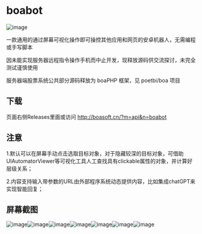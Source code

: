 # boabot
![image](app/src/main/res/drawable/icon.png)

一款通用的通过屏幕可视化操作即可操控其他应用和网页的安卓机器人，无需编程或手写脚本

因未能实现服务器远程指令操作手机而中止开发，现释放源码供交流探讨，未完全测试谨慎使用

服务器端股票系统公共部分源码释放为 boaPHP 框架，见 poetbi/boa 项目

## 下载
页面右侧Releases里面或访问 http://boasoft.cn/?m=api&n=boabot

## 注意
1.默认可以在屏幕手动点击选取目标对象，对于隐藏较深的目标对象，可借助UIAutomatorViewer等可视化工具人工查找具有clickable属性的对象，并计算好层级关系；

2.内容支持输入带参数的URL由外部程序系统动态提供内容，比如集成chatGPT来实现智能回复；

## 屏幕截图
![image](screenshoot/1.jpg)![image](screenshoot/2.jpg)![image](screenshoot/3.jpg)![image](screenshoot/4.jpg)![image](screenshoot/5.jpg)![image](screenshoot/6.jpg)![image](screenshoot/7.jpg)
